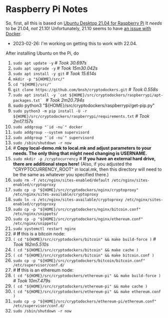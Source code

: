 # Raspberry Pi Notes

So, first, all this is based on [Ubuntu Desktop 21.04 for Raspberry Pi](https://ubuntu.com/download/raspberry-pi) It *needs* to be 21.04, *not* 21.10! Unfortunately, 21.10 seems to have [an issue with Docker](https://forum.storj.io/t/ubuntu-21-10-os-update-problem-with-the-node/15763).

* 2023-02-26: I'm working on getting this to work with 22.04.

After installing Ubuntu on the Pi, do

1. `sudo apt update -y` _# Took 30.697s_
2. `sudo apt upgrade -y` _# Took 15m30.042s_
3. `sudo apt install -y git` _# Took 15.614s_
4. `mkdir -p "${HOME}/src/"`
5. `cd "${HOME}/src/"`
6. `git clone https://github.com/bnsh/cryptodockers.git` _# Took 0.558s_
7. ```sudo apt install -y `cat ${HOME}/src/cryptodockers/raspberrypi/apt-packages.txt` ``` _# Took 2m20.794s_
8. sudo python3 "${HOME}/src/cryptodockers/raspberrypi/get-pip.py"
9. `sudo python3 -m pip install -U -r ${HOME}/src/cryptodockers/raspberrypi/requirements.txt` _# Took 2m17.157s_
10. ```sudo addgroup "`id -nu`" docker```
11. ```sudo addgroup --system supervisord```
12. ```sudo addgroup "`id -nu`" supervisord```
13. ```sudo /sbin/shutdown -r now```
14. \# **Copy local-demo.mk to local.mk and adjust parameters to your needs. The only thing that might need changing is USERNAME.**
15. ```sudo mkdir -p /cryptocurrency``` # **If you have an external hard drive, there are additional steps here!** (Also, if you adjusted the "CRYPTOCURRENCY_ROOT" in local.mk, then this directory will need to be the same as whatever you specified there.)
16. ```sudo rm -f /etc/nginx/sites-enabled/default /etc/nginx/sites-enabled/cryptoproxy```
17. ```sudo cp -p "${HOME}/src/cryptodockers/nginx/cryptoproxy" /etc/nginx/sites-available/cryptoproxy```
18. ```sudo ln -s /etc/nginx/sites-available/cryptoproxy /etc/nginx/sites-enabled/cryptoproxy```
19. ```sudo cp -p "${HOME}/src/cryptodockers/nginx/bitcoin.conf" /etc/nginx/snippets/```
20. ```sudo cp -p "${HOME}/src/cryptodockers/nginx/ethereum.conf" /etc/nginx/snippets/```
21. ```sudo systemctl restart nginx```
22. \# **If** this is a bitcoin node:
23. ```( cd "${HOME}/src/cryptodockers/bitcoin" && make build-force )``` _# Took 162m5.510s_
24. ```( cd "${HOME}/src/cryptodockers/bitcoin" && make cache )```
25. ```( cd "${HOME}/src/cryptodockers/bitcoin" && make bitcoin.conf )```
26. ```sudo cp -p "${HOME}/src/cryptodockers/bitcoin/bitcoin.conf" /etc/supervisor/conf.d/```
27. \# **If** this is an ethereum node:
28. ```( cd "${HOME}/src/cryptodockers/ethereum-pi" && make build-force )``` _# Took 10m7.479s_
29. ```( cd "${HOME}/src/cryptodockers/ethereum-pi" && make cache )```
30. ```( cd "${HOME}/src/cryptodockers/ethereum-pi" && make ethereum.conf )```
31. ```sudo cp -p "${HOME}/src/cryptodockers/ethereum-pi/ethereum.conf" /etc/supervisor/conf.d/```
32. ```sudo /sbin/shutdown -r now```
